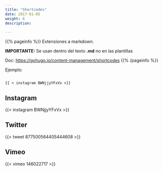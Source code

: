 ```yaml
---
title: "Shortcodes"
date: 2017-01-05
weight: 6
description: 
  
---
```



{{% pageinfo %}}
Extensiones a markdown. 

**IMPORTANTE:** Se usan dentro del texto **.md** no en las plantillas

Doc: https://gohugo.io/content-management/shortcodes
{{% /pageinfo %}}

Ejemplo:
```go-html-template

{{ < instagram BWNjjyYFxVx >}}

```
## Instagram
{{< instagram BWNjjyYFxVx >}}

## Twitter
{{< tweet 877500564405444608 >}}

## Vimeo
{{< vimeo 146022717 >}}